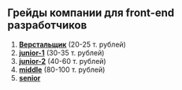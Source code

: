 ## Грейды компании для front-end разработчиков

1. [**Верстальщик**](./internal/README.md) (20-25 т. рублей)
2. [**junior-1**](./junior-1/README.md) (30-35 т. рублей)
3. [**junior-2**](./junior-2/README.md) (40-60 т. рублей)
4. [**middle**](./middle/README.md) (80-100 т. рублей)
5. [**senior**](./senior/README.md) 
